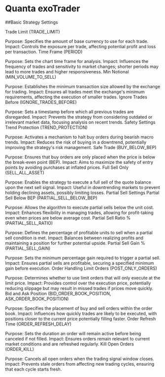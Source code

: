 # Quanta exoTrader

##Basic Strategy Settings

Trade Limit (TRADE_LIMIT)

Purpose: Specifies the amount of base currency to use for each trade.
Impact: Controls the exposure per trade, affecting potential profit and loss per transaction.
Time Frame (PERIOD)

Purpose: Sets the chart time frame for analysis.
Impact: Influences the frequency of trades and sensitivity to market changes; shorter periods may lead to more trades and higher responsiveness.
Min Notional (MIN_VOLUME_TO_SELL)

Purpose: Establishes the minimum transaction size allowed by the exchange for trading.
Impact: Ensures all trades meet the exchange's minimum requirements, affecting the execution of smaller trades.
Ignore Trades Before (IGNORE_TRADES_BEFORE)

Purpose: Sets a timestamp before which all previous trades are disregarded.
Impact: Prevents the strategy from considering outdated or irrelevant market data, focusing analysis on recent trends.
Safety Settings
Trend Protection (TREND_PROTECTION)

Purpose: Activates a mechanism to halt buy orders during bearish macro trends.
Impact: Reduces the risk of buying in a downtrend, potentially improving the strategy's risk management.
Safe Trade (BUY_BELOW_BEP)

Purpose: Ensures that buy orders are only placed when the price is below the break-even point (BEP).
Impact: Aims to maximize the safety of entry points by avoiding purchases at inflated prices.
Full Sell Only (SELL_ALL_ASSET)

Purpose: Enables the strategy to execute a full sell of the quote balance upon the next sell signal.
Impact: Useful in downtrending markets to prevent holding declining assets, possibly limiting losses.
Partial Sell Settings
Partial Sell Below BEP (PARTIAL_SELL_BELOW_BEP)

Purpose: Allows the algorithm to execute partial sells below the unit cost.
Impact: Enhances flexibility in managing trades, allowing for profit-taking even when prices are below average cost.
Partial Sell Ratio % (PARTIAL_SELL_RATIO)

Purpose: Defines the percentage of profitable units to sell when a partial sell condition is met.
Impact: Balances between realizing profits and maintaining a position for further potential upside.
Partial Sell Gain % (PARTIAL_SELL_GAIN)

Purpose: Sets the minimum percentage gain required to trigger a partial sell.
Impact: Ensures partial sells are profitable, securing a specified minimum gain before execution.
Order Handling
Limit Orders (POST_ONLY_ORDERS)

Purpose: Determines whether to use limit orders that will only execute at the limit price.
Impact: Provides control over the execution price, potentially reducing slippage but may result in missed trades if prices move quickly.
Bid and Ask Position (BID_ORDER_BOOK_POSITION, ASK_ORDER_BOOK_POSITION)

Purpose: Specifies the placement of buy and sell orders within the order book.
Impact: Influences how quickly trades are likely to be executed, with positions closer to the current price potentially filling faster.
Order Refresh Time (ORDER_REFRESH_DELAY)

Purpose: Sets the duration an order will remain active before being canceled if not filled.
Impact: Ensures orders remain relevant to current market conditions and are refreshed regularly.
Kill Open Orders (ORDER_KILL)

Purpose: Cancels all open orders when the trading signal window closes.
Impact: Prevents stale orders from affecting new trading cycles, ensuring that each cycle starts fresh.
